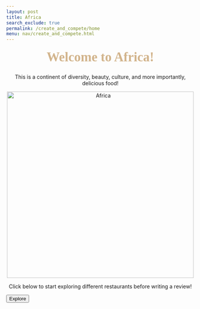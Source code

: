 ```yaml
---
layout: post 
title: Africa
search_exclude: true
permalink: /create_and_compete/home
menu: nav/create_and_compete.html
---
```

<center>
<h1 style="
    color: #d2b48c; /* Light brown (Tan) */
    font-family: 'Comic Sans MS', 'Brush Script MT', cursive; /* Fun and playful font */
    font-size: 2.5em; /* Adjusted size for emphasis */
    text-align: center; /* Centered text */
    margin-top: 20px;
">
    Welcome to Africa!
</h1>


This is a continent of diversity, beauty, culture, and more importantly, delicious food!

<img src="{{site.baseurl}}/images/createandcompete/africa.jpeg" alt= "Africa" width="500" height="500">

Click below to start exploring different restaurants before writing a review! 
</center>

<a href="https://prajnar123123213.github.io/restaurant_frontend/create_and_compete/elevatorpitch">
<button onmouseover="this.style.backgroundColor='#bc8f8f'; this.style.transform='scale(1.05)';" 
    onmouseout="this.style.backgroundColor='#d2b48c'; this.style.transform='scale(1)';">Explore</button>

